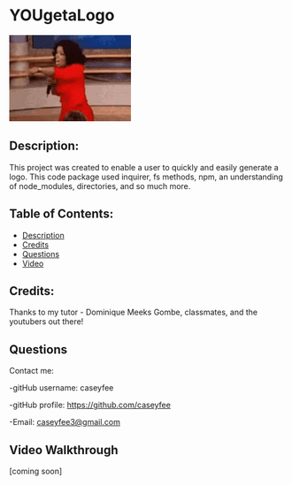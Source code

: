 # YOUgetaLogo

![Oprah](./READMEimgs/oprah.jpeg)

## Description: 
This project was created to enable a user to quickly and easily generate a logo. This code package used inquirer, fs methods, npm, an understanding of node_modules, directories, and so much more.

## Table of Contents: 
- [Description](#description) 
- [Credits](#credits) 
- [Questions](#questions)
- [Video](#Video-Walkthrough)

## Credits: 
Thanks to my tutor - Dominique Meeks Gombe, classmates, and the youtubers out there!

## Questions
Contact me:

-gitHub username: caseyfee

-gitHub profile: https://github.com/caseyfee 

-Email: caseyfee3@gmail.com

## Video Walkthrough
[coming soon]

    